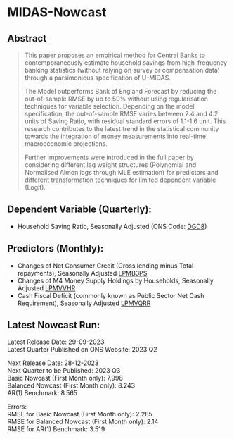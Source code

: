 # MIDAS-Nowcast
## Abstract
> This paper proposes an empirical method for Central Banks to contemporaneously estimate household savings from high-frequency banking statistics (without relying on survey or compensation data) through a parsimonious specification of U-MIDAS.
>
>  The Model outperforms Bank of England Forecast by reducing the out-of-sample RMSE by up to 50% without using regularisation techniques for variable selection. Depending on the model specification, the out-of-sample RMSE varies between 2.4 and 4.2 units of Saving Ratio, with residual standard errors of 1.1-1.6 unit. This research contributes to the latest trend in the statistical community towards the integration of money measurements into real-time macroeconomic projections.
>
> Further improvements were introduced in the full paper by considering different lag weight structures (Polynomial and Normalised Almon lags through MLE estimation) for predictors and different transformation techniques for limited dependent variable (Logit).

## Dependent Variable (Quarterly):
- Household Saving Ratio, Seasonally Adjusted (ONS Code: [DGD8](https://www.ons.gov.uk/economy/grossdomesticproductgdp/timeseries/dgd8/ukea))

## Predictors (Monthly):
- Changes of Net Consumer Credit (Gross lending minus Total repayments), Seasonally Adjusted [LPMB3PS](https://www.bankofengland.co.uk/boeapps/database/FromShowColumns.asp?Travel=&searchText=LPMB3PS)
- Changes of M4 Money Supply Holdings by Households, Seasonally Adjusted [LPMVVHR](https://www.bankofengland.co.uk/boeapps/database/FromShowColumns.asp?Travel=&searchText=LPMVVHR)
- Cash Fiscal Deficit (commonly known as Public Sector Net Cash Requirement), Seasonally Adjusted [LPMVQRR](https://www.bankofengland.co.uk/boeapps/database/FromShowColumns.asp?Travel=&searchText=LPMVQRR)

## Latest Nowcast Run:
Latest Release Date: 29-09-2023  
Latest Quarter Published on ONS Website: 2023 Q2  
  
Next Release Date: 28-12-2023  
Next Quarter to be Published: 2023 Q3  
Basic Nowcast (First Month only): 7.998  
Balanced Nowcast (First Month only): 8.243  
AR(1) Benchmark: 8.565  
  
Errors:  
RMSE for Basic Nowcast (First Month only): 2.285  
RMSE for Balanced Nowcast (First Month only): 2.14  
RMSE for AR(1) Benchmark: 3.519  
